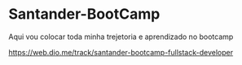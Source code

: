 # Santander-BootCamp
 Aqui vou colocar toda minha trejetoria e aprendizado  no bootcamp

https://web.dio.me/track/santander-bootcamp-fullstack-developer